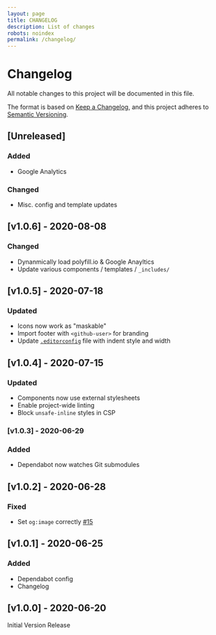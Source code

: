 ```yaml
---
layout: page
title: CHANGELOG
description: List of changes
robots: noindex
permalink: /changelog/
---
```

<!-- markdownlint-disable -->
# Changelog
All notable changes to this project will be documented in this file.

The format is based on [Keep a Changelog](https://keepachangelog.com/en/1.0.0/),
and this project adheres to [Semantic Versioning](https://semver.org/spec/v2.0.0.html).

## [Unreleased]

### Added
- Google Analytics

### Changed
- Misc. config and template updates

## [v1.0.6] - 2020-08-08

### Changed
- Dynanmically load polyfill.io & Google Anayltics
- Update various components / templates / `_includes/`

## [v1.0.5] - 2020-07-18

### Updated
- Icons now work as "maskable"
- Import footer with `<github-user>` for branding
- Update [`.editorconfig`](https://editorconfig.org/) file with indent style and width

## [v1.0.4] - 2020-07-15

### Updated
- Components now use external stylesheets
- Enable project-wide linting
- Block `unsafe-inline` styles in CSP

### [v1.0.3] - 2020-06-29

### Added
- Dependabot now watches Git submodules

## [v1.0.2] - 2020-06-28

### Fixed
- Set `og:image` correctly [#15](https://github.com/kernvalley/news.kernvalley.us/ussues/16)

## [v1.0.1] - 2020-06-25

### Added
- Dependabot config
- Changelog
## [v1.0.0] - 2020-06-20
Initial Version Release
<!-- markdownlint-restore -->
